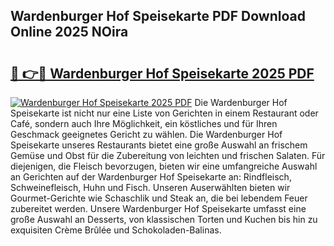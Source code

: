 ## Wardenburger Hof Speisekarte PDF Download Online 2025 NOira

# <h2><a href="http://gc7eaf8.nevu.top/?p=Wardenburger+Hof+Speisekarte">🔗 👉🔴 Wardenburger Hof Speisekarte 2025 PDF</a></h2>

[![Wardenburger Hof Speisekarte 2025 PDF](https://i.imgur.com/dBaPXMq.png)](http://gc7eaf8.nevu.top/?p=Wardenburger+Hof+Speisekarte)
Die Wardenburger Hof Speisekarte ist nicht nur eine Liste von Gerichten in einem Restaurant oder Café, sondern auch Ihre Möglichkeit, ein köstliches und für Ihren Geschmack geeignetes Gericht zu wählen. Die Wardenburger Hof Speisekarte unseres Restaurants bietet eine große Auswahl an frischem Gemüse und Obst für die Zubereitung von leichten und frischen Salaten. Für diejenigen, die Fleisch bevorzugen, bieten wir eine umfangreiche Auswahl an Gerichten auf der Wardenburger Hof Speisekarte an: Rindfleisch, Schweinefleisch, Huhn und Fisch. Unseren Auserwählten bieten wir Gourmet-Gerichte wie Schaschlik und Steak an, die bei lebendem Feuer zubereitet werden. Unsere Wardenburger Hof Speisekarte umfasst eine große Auswahl an Desserts, von klassischen Torten und Kuchen bis hin zu exquisiten Crème Brûlée und Schokoladen-Balinas.

